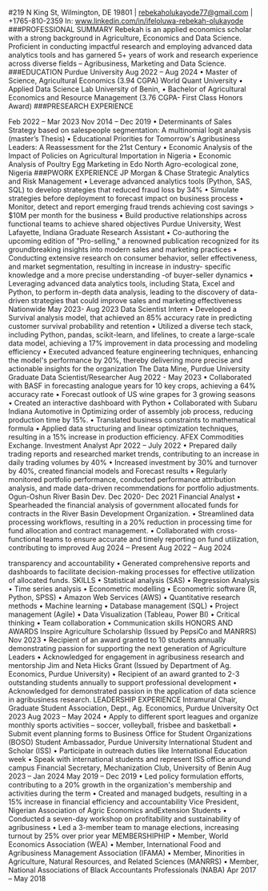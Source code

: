
#219 N King St, Wilmington, DE 19801 | rebekaholukayode77@gmail.com | +1765-810-2359 In: www.linkedin.com/in/ifeloluwa-rebekah-olukayode
###PROFESSIONAL SUMMARY
Rebekah is an applied economics scholar with a strong background in Agriculture, Economics and Data Science. Proficient in conducting impactful research and employing advanced data analytics tools and has garnered 5+ years of work and research experience across diverse fields – Agribusiness, Marketing and Data Science.
    ###EDUCATION
Purdue University                                Aug 2022 – Aug 2024
• Master of Science, Agricultural Economics (3.94 CGPA) World Quant University
• Applied Data Science Lab University of Benin,
• Bachelor of Agricultural Economics and Resource Management (3.76 CGPA- First Class Honors Award)
###PRESEARCH EXPERIENCE

Feb 2022 – Mar 2023 Nov 2014 – Dec 2019
  • Determinants of Sales Strategy based on salespeople segmentation: A multinomial logit analysis (master’s Thesis)
• Educational Priorities for Tomorrow's Agribusiness Leaders: A Reassessment for the 21st Century
• Economic Analysis of the Impact of Policies on Agricultural Importation in Nigeria
• Economic Analysis of Poultry Egg Marketing in Edo North Agro-ecological zone, Nigeria
###PWORK EXPERIENCE
JP Morgan & Chase
Strategic Analytics and Risk Management
• Leverage advanced analytics tools (Python, SAS, SQL) to develop strategies that reduced fraud loss by 34%
• Simulate strategies before deployment to forecast impact on business process
• Monitor, detect and report emerging fraud trends achieving cost savings > $10M per month for the business
• Build productive relationships across functional teams to achieve shared objectives
Purdue University, West Lafayette, Indiana
Graduate Research Assistant
• Co-authoring the upcoming edition of "Pro-selling," a renowned publication recognized for its groundbreaking insights into modern sales and marketing practices
• Conducting extensive research on consumer behavior, seller effectiveness, and market segmentation, resulting in increase in industry- specific knowledge and a more precise understanding -of buyer-seller dynamics
• Leveraging advanced data analytics tools, including Stata, Excel and Python, to perform in-depth data analysis, leading to the discovery of data-driven strategies that could improve sales and marketing effectiveness
Nationwide May 2023- Aug 2023 Data Scientist Intern
• Developed a Survival analysis model, that achieved an 85% accuracy rate in predicting customer survival probability and retention • Utilized a diverse tech stack, including Python, pandas, scikit-learn, and lifelines, to create a large-scale data model, achieving a 17%
improvement in data processing and modeling efficiency
• Executed advanced feature engineering techniques, enhancing the model's performance by 20%, thereby delivering more precise and
 actionable insights for the organization
The Data Mine, Purdue University
Graduate Data Scientist/Researcher
Aug 2022 - May 2023
• Collaborated with BASF in forecasting analogue years for 10 key crops, achieving a 64% accuracy rate
• Forecast outlook of US wine grapes for 3 growing seasons
• Created an interactive dashboard with Python
• Collaborated with Subaru Indiana Automotive in Optimizing order of assembly job process, reducing production time by 15%.
• Translated business constraints to mathematical formula
• Applied data structuring and linear optimization techniques, resulting in a 15% increase in production efficiency.
AFEX Commodities Exchange.
Investment Analyst Apr 2022 – July 2022
• Prepared daily trading reports and researched market trends, contributing to an increase in daily trading volumes by 40%
• Increased investment by 30% and turnover by 40%, created financial models and Forecast results
• Regularly monitored portfolio performance, conducted performance attribution analysis, and made data-driven recommendations for
portfolio adjustments.
Ogun-Oshun River Basin Dev. Dec 2020- Dec 2021 Financial Analyst
• Spearheaded the financial analysis of government allocated funds for contracts in the River Basin Development Organization.
• Streamlined data processing workflows, resulting in a 20% reduction in processing time for fund allocation and contract management.
• Collaborated with cross-functional teams to ensure accurate and timely reporting on fund utilization, contributing to improved
Aug 2024 – Present
Aug 2022 – Aug 2024

transparency and accountability
• Generated comprehensive reports and dashboards to facilitate decision-making processes for effective utilization of allocated funds.
SKILLS
• Statistical analysis (SAS)
• Regression Analysis
• Time series analysis
• Econometric modelling
• Econometric software (R, Python, SPSS)
• Amazon Web Services (AWS)
• Quantitative research methods
• Machine learning
• Database management (SQL)
• Project management (Agile)
• Data Visualization (Tableau, Power BI) • Critical thinking
• Team collaboration
• Communication skills
 HONORS AND AWARDS
Inspire Agriculture Scholarship (Issued by PepsiCo and MANRRS)
 Nov 2023
• Recipient of an award granted to 10 students annually demonstrating passion for supporting the next generation of Agriculture Leaders
• Acknowledged for engagement in agribusiness research and mentorship
Jim and Neta Hicks Grant (Issued by Department of Ag. Economics, Purdue University)
• Recipient of an award granted to 2-3 outstanding students annually to support professional development
• Acknowledged for demonstrated passion in the application of data science in agribusiness research.
LEADERSHIP EXPERIENCE
Intramural Chair, Graduate Student Association, Dept., Ag. Economics, Purdue University
Oct 2023
 Aug 2023 – May 2024 • Apply to different sport leagues and organize monthly sports activities – soccer, volleyball, frisbee and basketball
• Submit event planning forms to Business Office for Student Organizations (BOSO) Student Ambassador, Purdue University International Student and Scholar (ISS)
• Participate in outreach duties like International Education week
• Speak with international students and represent ISS office around campus Financial Secretary, Mechanization Club, University of Benin
Aug 2023 – Jan 2024
May 2019 – Dec 2019 • Led policy formulation efforts, contributing to a 20% growth in the organization's membership and activities during the term
• Created and managed budgets, resulting in a 15% increase in financial efficiency and accountability
Vice President, Nigerian Association of Agric Economics andExtension Students
• Conducted a seven-day workshop on profitability and sustainability of agribusiness
• Led a 3-member team to manage elections, increasing turnout by 25% over prior year
MEMBERSHIPHIP
• Member, World Economics Association (WEA)
• Member, International Food and Agribusiness Management Association (IFAMA)
• Member, Minorities in Agriculture, Natural Resources, and Related Sciences (MANRRS)
• Member, National Associations of Black Accountants Professionals (NABA)
Apr 2017 – May 2018
 
